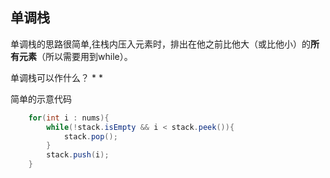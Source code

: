 ## 单调栈
单调栈的思路很简单,往栈内压入元素时，排出在他之前比他大（或比他小）的**所有元素**（所以需要用到while）。

单调栈可以作什么？
* 
* 

简单的示意代码
```java
    for(int i : nums){
        while(!stack.isEmpty && i < stack.peek()){
            stack.pop();
        }
        stack.push(i);
    }
```